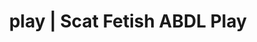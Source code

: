 ---
categories:
- E-Girl Erotica
- Lingerie Art
- Virtual Sex
- Sensual Cosplay
- ASMR Erotica
image: /assets/images/1747713863397.webp
layout: post
schema:
  description: Premium adult content featuring Scat Fetish, ABDL Play. High-quality
    images with provocative themes.
  keywords:
  - Femdom
  - Gender-Fluid
  - ABDL Play
  - Scat Fetish
  - Sensual Cosplay
  - Sapphic Desires
  - Interactive NSFW
  name: 1747713863397 | Scat Fetish ABDL Play
  type: VisualArtwork
seo:
  description: Featured content with premium Scat Fetish, ABDL Play. HD images available.
  keywords: Scat Fetish, ABDL Play
  og_image: /assets/images/1747713863397.webp
  schema_type: VisualArtwork
tags:
- '#play'
- Scat Fetish
- ABDL Play
title: play | Scat Fetish ABDL Play
---